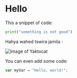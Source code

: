 # Hello 
This a snippet of code: 
```python
print("something is not good")
```
Hahya wahed tswira jamila : 

![Image of Yaktocat](https://octodex.github.com/images/yaktocat.png) 

You can even add some code:
```js
var myVar = "Hello, world!";
```
